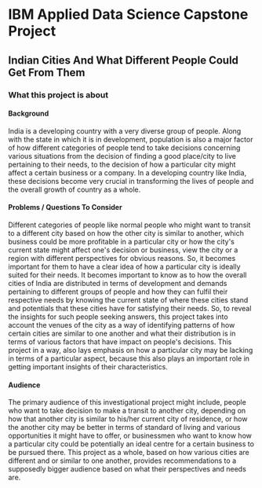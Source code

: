 # IBM Applied Data Science Capstone Project
## Indian Cities And What Different People Could Get From Them
### What this project is about
#### Background 
India is a developing country with a very diverse group of people. Along with the state in which it is in development, population is also a major factor of how different categories of people tend to take decisions concerning various situations from the decision of finding a good place/city to live pertaining to their needs, to the decision of how a particular city might affect a certain business or a company. In a developing country like India, these decisions become very crucial in transforming the lives of people and the overall growth of country as a whole.
#### Problems / Questions To Consider
Different categories of people like normal people who might want to transit to a different city based on how the other city is similar to another, which business could be more profitable in a particular city or how the city's current state might affect one's decision or business, view the city or a region with different perspectives for obvious reasons. So, it becomes important for them to have a clear idea of how a particular city is ideally suited for their needs. It becomes important to know as to how the overall cities of India are distributed in terms of development and demands pertaining to different groups of people and how they can fulfil their respective needs by knowing the current state of where these cities stand and potentials that these cities have for satisfying their needs. So, to reveal the insights for such people seeking answers, this project takes into account the venues of the city as a way of identifying patterns of how certain cities are similar to one another and what their distribution is in terms of various factors that have impact on people's decisions. This project in a way, also lays emphasis on how a particular city may be lacking in terms of a particular aspect, because this also plays an important role in getting important insights of their characteristics.
#### Audience
The primary audience of this investigational project might include, people who want to take decision to make a transit to another city, depending on how that another city is similar to his/her current city of residence, or how the another city may be better in terms of standard
of living and various opportunities it might have to offer, or businessmen who want to know how a particular city could be potentially an ideal centre for a certain business to be pursued there.
This project as a whole, based on how various cities are different and or similar to one another, provides recommendations to a supposedly bigger audience based on what their perspectives and needs are.

